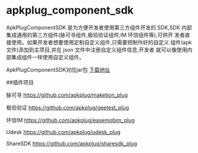 # apkplug_component_sdk

ApkPlugComponentSDK 是为方便开发者使用第三方组件开发的 SDK,SDK 内部 集成通用的第三方组件(脉可寻组件,极验验证组件,IM 环信组件等),可供开 发者直接使用。如果开发者想要使用定制自定义组件,只需要把制作好的自定义 组件(apk 文件)添加到主项目,并在 json 文件中注册自定义组件信息,开发者 就可以像使用内部集成组件一样使用自定义组件。

ApkPlugComponentSDK对应jar包 [下载地址](https://raw.githubusercontent.com/apkplug/apkplug_component_sdk/master/componentsdkV11.jar)

##插件项目


脉可寻
<https://github.com/apkplug/maketion_plug>

极验验证
<https://github.com/apkplug/geetest_plug>

环信IM
<https://github.com/apkplug/easemobim_plug>

Udesk
<https://github.com/apkplug/udesk_plug>


ShareSDK
<https://github.com/apkplug/sharesdk_plug>

